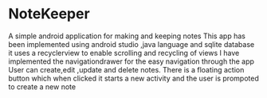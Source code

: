 # NoteKeeper
A simple android application for making and keeping notes
This app has been implemented using android studio ,java language and sqlite database
it uses a recyclerview to enable scrolling
and recycling of views
I have implemented the navigationdrawer for the easy navigation through the app
User can create,edit ,update and delete notes.
There is a floating action button which when clicked it starts a new activity and the user is prompoted to create a new note

